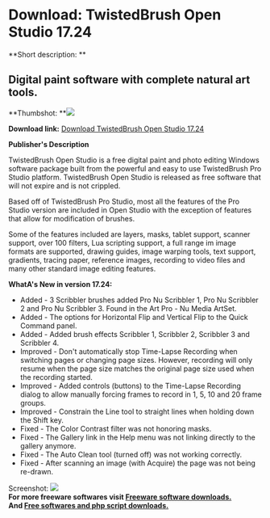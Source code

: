 # Download: TwistedBrush Open Studio 17.24

**Short description: **

## Digital paint software with complete natural art tools.

  
**Thumbshot: **![](http://www.freewarefiles.com/screenshot/twistedbrushos_md.jpg)   
  
**Download link:** [Download TwistedBrush Open Studio 17.24](http://freesoftwares.boysofts.com/TwistedBrush-Open-Studio_program_15708.html)  
  

**Publisher's Description**  
  

TwistedBrush Open Studio is a free digital paint and photo editing Windows
software package built from the powerful and easy to use TwistedBrush Pro
Studio platform. TwistedBrush Open Studio is released as free software that
will not expire and is not crippled.

Based off of TwistedBrush Pro Studio, most all the features of the Pro Studio
version are included in Open Studio with the exception of features that allow
for modification of brushes.

Some of the features included are layers, masks, tablet support, scanner
support, over 100 filters, Lua scripting support, a full range im image
formats are supported, drawing guides, image warping tools, text support,
gradients, tracing paper, reference images, recording to video files and many
other standard image editing features.

**WhatA's New in version 17.24:**

  * Added - 3 Scribbler brushes added Pro Nu Scribbler 1, Pro Nu Scribbler 2 and Pro Nu Scribbler 3. Found in the Art Pro - Nu Media ArtSet. 
  * Added - The options for Horizontal Flip and Vertical Flip to the Quick Command panel. 
  * Added - Added brush effects Scribbler 1, Scribbler 2, Scribbler 3 and Scribbler 4. 
  * Improved - Don't automatically stop Time-Lapse Recording when switching pages or changing page sizes. However, recording will only resume when the page size matches the original page size used when the recording started. 
  * Improved - Added controls (buttons) to the Time-Lapse Recording dialog to allow manually forcing frames to record in 1, 5, 10 and 20 frame groups. 
  * Improved - Constrain the Line tool to straight lines when holding down the Shift key. 
  * Fixed - The Color Contrast filter was not honoring masks. 
  * Fixed - The Gallery link in the Help menu was not linking directly to the gallery anymore. 
  * Fixed - The Auto Clean tool (turned off) was not working correctly. 
  * Fixed - After scanning an image (with Acquire) the page was not being re-drawn. 

  
  
Screenshot: ![](http://www.freewarefiles.com/screenshot/twistedbrushos.jpg)  
**For more freeware softwares visit [Freeware software downloads.](http://freesoftwares.boysofts.com/)**   
**And [Free softwares and php script downloads.](http://www.boysofts.com/)**

